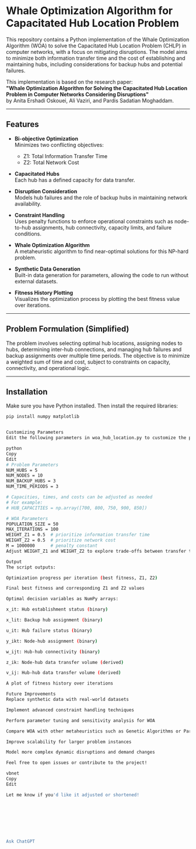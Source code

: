 # Whale Optimization Algorithm for Capacitated Hub Location Problem

This repository contains a Python implementation of the Whale Optimization Algorithm (WOA) to solve the Capacitated Hub Location Problem (CHLP) in computer networks, with a focus on mitigating disruptions. The model aims to minimize both information transfer time and the cost of establishing and maintaining hubs, including considerations for backup hubs and potential failures.

This implementation is based on the research paper:  
**"Whale Optimization Algorithm for Solving the Capacitated Hub Location Problem in Computer Networks Considering Disruptions"**  
by Anita Ershadi Oskouei, Ali Vaziri, and Pardis Sadatian Moghaddam.

---

## Features

- **Bi-objective Optimization**  
  Minimizes two conflicting objectives:  
  - Z1: Total Information Transfer Time  
  - Z2: Total Network Cost

- **Capacitated Hubs**  
  Each hub has a defined capacity for data transfer.

- **Disruption Consideration**  
  Models hub failures and the role of backup hubs in maintaining network availability.

- **Constraint Handling**  
  Uses penalty functions to enforce operational constraints such as node-to-hub assignments, hub connectivity, capacity limits, and failure conditions.

- **Whale Optimization Algorithm**  
  A metaheuristic algorithm to find near-optimal solutions for this NP-hard problem.

- **Synthetic Data Generation**  
  Built-in data generation for parameters, allowing the code to run without external datasets.

- **Fitness History Plotting**  
  Visualizes the optimization process by plotting the best fitness value over iterations.

---

## Problem Formulation (Simplified)

The problem involves selecting optimal hub locations, assigning nodes to hubs, determining inter-hub connections, and managing hub failures and backup assignments over multiple time periods. The objective is to minimize a weighted sum of time and cost, subject to constraints on capacity, connectivity, and operational logic.

---

## Installation

Make sure you have Python installed. Then install the required libraries:

```bash
pip install numpy matplotlib


Customizing Parameters
Edit the following parameters in woa_hub_location.py to customize the problem and algorithm:

python
Copy
Edit
# Problem Parameters
NUM_HUBS = 5
NUM_NODES = 10
NUM_BACKUP_HUBS = 3
NUM_TIME_PERIODS = 3

# Capacities, times, and costs can be adjusted as needed
# For example:
# HUB_CAPACITIES = np.array([700, 800, 750, 900, 850])

# WOA Parameters
POPULATION_SIZE = 50
MAX_ITERATIONS = 100
WEIGHT_Z1 = 0.5  # prioritize information transfer time
WEIGHT_Z2 = 0.5  # prioritize network cost
M = 1000000      # penalty constant
Adjust WEIGHT_Z1 and WEIGHT_Z2 to explore trade-offs between transfer time and cost. For example, WEIGHT_Z1 = 0.8 and WEIGHT_Z2 = 0.2 prioritizes minimizing transfer time.

Output
The script outputs:

Optimization progress per iteration (best fitness, Z1, Z2)

Final best fitness and corresponding Z1 and Z2 values

Optimal decision variables as NumPy arrays:

x_it: Hub establishment status (binary)

x_lit: Backup hub assignment (binary)

u_it: Hub failure status (binary)

y_ikt: Node-hub assignment (binary)

w_ijt: Hub-hub connectivity (binary)

z_ik: Node-hub data transfer volume (derived)

v_ij: Hub-hub data transfer volume (derived)

A plot of fitness history over iterations

Future Improvements
Replace synthetic data with real-world datasets

Implement advanced constraint handling techniques

Perform parameter tuning and sensitivity analysis for WOA

Compare WOA with other metaheuristics such as Genetic Algorithms or Particle Swarm Optimization

Improve scalability for larger problem instances

Model more complex dynamic disruptions and demand changes

Feel free to open issues or contribute to the project!

vbnet
Copy
Edit

Let me know if you'd like it adjusted or shortened!








Ask ChatGPT
